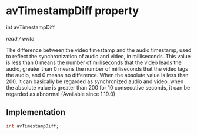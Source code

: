 


# avTimestampDiff property







int avTimestampDiff
  
_<span class="feature">read / write</span>_



<p>The difference between the video timestamp and the audio timestamp, used to reflect the synchronization of audio and video, in milliseconds. This value is less than 0 means the number of milliseconds that the video leads the audio, greater than 0 means the number of milliseconds that the video lags the audio, and 0 means no difference. When the absolute value is less than 200, it can basically be regarded as synchronized audio and video, when the absolute value is greater than 200 for 10 consecutive seconds, it can be regarded as abnormal (Available since 1.19.0)</p>



## Implementation

```dart
int avTimestampDiff;
```







